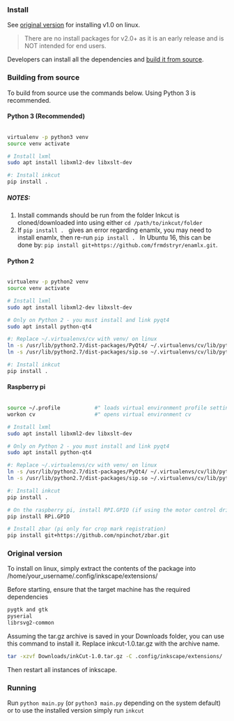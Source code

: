 ### Install

See [original version](#original-version) for installing v1.0 on linux.

> There are no install packages for v2.0+ as it is an early release and is NOT
intended for end users. 

Developers can install all the dependencies and [build it from source](#building-from-source).

### Building from source

To build from source use the commands below. Using Python 3 is recommended.


#### Python 3 (Recommended)

```bash

virtualenv -p python3 venv
source venv activate

# Install lxml
sudo apt install libxml2-dev libxslt-dev

#: Install inkcut
pip install .

```
##### NOTES:
1. Install commands should be run from the folder Inkcut is cloned/downloaded into using either `cd /path/to/inkcut/folder`
2. If `pip install . ` gives an error regarding enamlx, you may need to install enamlx, then re-run `pip install . `
In Ubuntu 16, this can be done by: `pip install git+https://github.com/frmdstryr/enamlx.git`.

#### Python 2

```bash

virtualenv -p python2 venv
source venv activate

# Install lxml
sudo apt install libxml2-dev libxslt-dev

# Only on Python 2 - you must install and link pyqt4
sudo apt install python-qt4

#: Replace ~/.virtualenvs/cv with venv/ on linux
ln -s /usr/lib/python2.7/dist-packages/PyQt4/ ~/.virtualenvs/cv/lib/python2.7/site-packages/
ln -s /usr/lib/python2.7/dist-packages/sip.so ~/.virtualenvs/cv/lib/python2.7/site-packages/

#: Install inkcut
pip install .

```


#### Raspberry pi

```bash

source ~/.profile           #" loads virtual environment profile settings
workon cv                   #" opens virtual environment cv

# Install lxml
sudo apt install libxml2-dev libxslt-dev

# Only on Python 2 - you must install and link pyqt4
sudo apt install python-qt4

#: Replace ~/.virtualenvs/cv with venv/ on linux
ln -s /usr/lib/python2.7/dist-packages/PyQt4/ ~/.virtualenvs/cv/lib/python2.7/site-packages/
ln -s /usr/lib/python2.7/dist-packages/sip.so ~/.virtualenvs/cv/lib/python2.7/site-packages/

#: Install inkcut
pip install .

# On the raspberry pi, install RPI.GPIO (if using the motor control driver)
pip install RPi.GPIO

# Install zbar (pi only for crop mark registration)
pip install git+https://github.com/npinchot/zbar.git

```

### Original version

To install on linux, simply extract the contents of the package into /home/your_username/.config/inkscape/extensions/

Before starting, ensure that the target machine has the required dependencies

```bash
pygtk and gtk
pyserial
librsvg2-common
```


Assuming the tar.gz archive is saved in your Downloads folder, you can use this command to install it. Replace inkcut-1.0.tar.gz with the archive name.

 ```bash
tar -xzvf Downloads/inkCut-1.0.tar.gz -C .config/inkscape/extensions/
```

Then restart all instances of inkscape.



### Running

Run `python main.py` (or `python3 main.py` depending on the system default) or to use the installed version simply run `inkcut`


